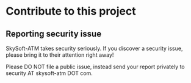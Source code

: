 # Contribute to this project

## Reporting security issue

SkySoft-ATM takes security seriously. If you discover a security issue, please bring it to their attention right away!

Please DO NOT file a public issue, instead send your report privately to security AT skysoft-atm DOT com.
